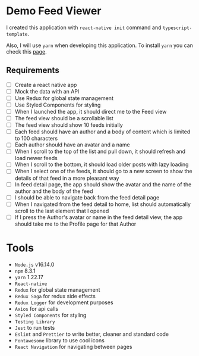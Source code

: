 # Demo Feed Viewer

I created this application with `react-native init` command and `typescript-template`.

Also, I will use `yarn` when developing this application. To install `yarn` you can check this [page](https://classic.yarnpkg.com/lang/en/docs/install/).

## Requirements

- [ ] Create a react native app
- [ ] Mock the data with an API
- [ ] Use Redux for global state management
- [ ] Use Styled Components for styling
- [ ] When I launched the app, it should direct me to the Feed view
- [ ] The feed view should be a scrollable list
- [ ] The feed view should show 10 feeds initially
- [ ] Each feed should have an author and a body of content which is limited to 100 characters
- [ ] Each author should have an avatar and a name
- [ ] When I scroll to the top of the list and pull down, it should refresh and load newer feeds
- [ ] When I scroll to the bottom, it should load older posts with lazy loading
- [ ] When I select one of the feeds, it should go to a new screen to show the details of that feed in a more pleasant way
- [ ] In feed detail page, the app should show the avatar and the name of the author and the body of the feed
- [ ] I should be able to navigate back from the feed detail page
- [ ] When I navigated from the feed detail to home, list should automatically scroll to the last element that I opened
- [ ] If I press the Author's avatar or name in the feed detail view, the app should take me to the Profile page for that Author

# Tools

- `Node.js` v16.14.0
- `npm` 8.3.1
- `yarn` 1.22.17
- `React-native`
- `Redux` for global state management
- `Redux Saga` for redux side effects
- `Redux Logger` for development purposes
- `Axios` for api calls
- `Styled Components` for styling
- `Testing Library`
- `Jest` to run tests
- `Eslint` and `Prettier` to write better, cleaner and standard code
- `Fontawesome` library to use cool icons
- `React Navigation` for navigating between pages
